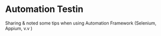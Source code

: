 # Automation Testin
Sharing &amp; noted some tips when using Automation Framework (Selenium, Appium, v.v )
